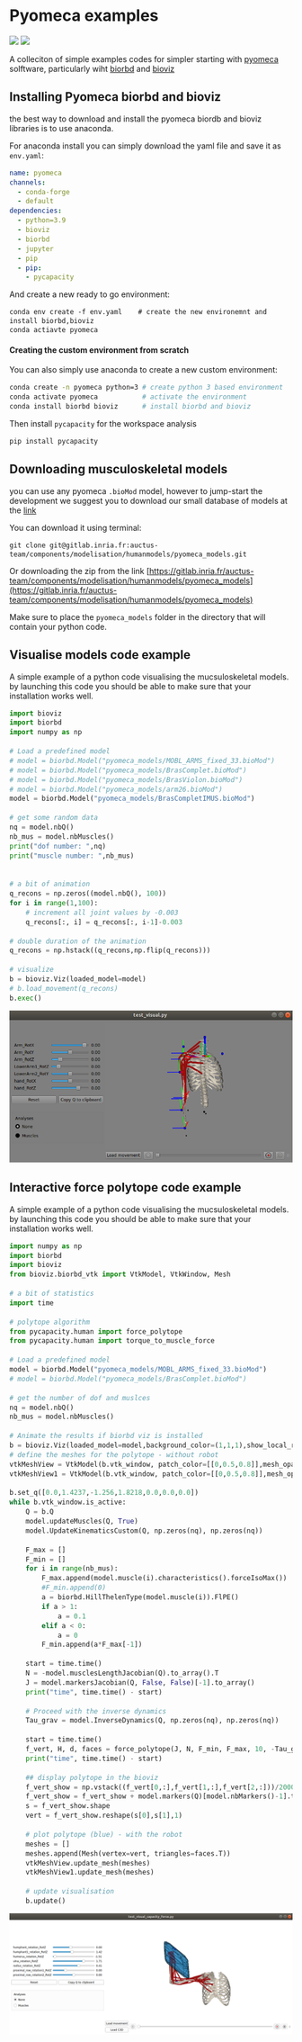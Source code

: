 # Pyomeca examples

<p><img src="https://raw.githubusercontent.com/pyomeca/biorbd_design/main/logo_png/biorbd_full.png" width="300px">
<img src="https://raw.githubusercontent.com/pyomeca/biorbd_design/main/logo_png/bioviz_full.png" width="300px"></p>

A colleciton of simple examples codes for simpler starting with  [pyomeca](https://github.com/pyomeca) solftware, particularly wiht [biorbd](https://github.com/pyomeca/biorbd) and [bioviz](https://github.com/pyomeca/bioviz)


## Installing Pyomeca biorbd and bioviz

the best way to download and install the pyomeca biordb and bioviz libraries is to use anaconda.

For anaconda install you can simply download the yaml file and save it as `env.yaml`:
```yaml
name: pyomeca
channels:
  - conda-forge
  - default
dependencies:
  - python=3.9
  - bioviz
  - biorbd
  - jupyter
  - pip 
  - pip:
    - pycapacity
```
And create a new ready to go environment:
```
conda env create -f env.yaml    # create the new environemnt and install biorbd,bioviz 
conda actiavte pyomeca
```

#### Creating the custom environment from scratch
You can also simply use anaconda to create a new custom environment:
```bash
conda create -n pyomeca python=3 # create python 3 based environment
conda activate pyomeca           # activate the environment 
conda install biorbd bioviz      # install biorbd and bioviz
```

Then install `pycapacity` for the workspace analysis
```bash
pip install pycapacity
```

## Downloading musculoskeletal models
you can use any pyomeca `.bioMod` model, however to jump-start the development we suggest you to download our small database of models at the [link](https://gitlab.inria.fr/auctus-team/components/modelisation/humanmodels/pyomeca_models)

You can download it using terminal:
```
git clone git@gitlab.inria.fr:auctus-team/components/modelisation/humanmodels/pyomeca_models.git
```
Or downloading the zip from the link [https://gitlab.inria.fr/auctus-team/components/modelisation/humanmodels/pyomeca_models](https://gitlab.inria.fr/auctus-team/components/modelisation/humanmodels/pyomeca_models)

Make sure to place the `pyomeca_models` folder in the directory that will contain your python code.
## Visualise models code example
A simple example of a python code visualising the mucsuloskeletal models. by launching this code you should be able to make sure that your installation works well.
```python
import bioviz
import biorbd
import numpy as np

# Load a predefined model
# model = biorbd.Model("pyomeca_models/MOBL_ARMS_fixed_33.bioMod")
# model = biorbd.Model("pyomeca_models/BrasComplet.bioMod")
# model = biorbd.Model("pyomeca_models/BrasViolon.bioMod")
# model = biorbd.Model("pyomeca_models/arm26.bioMod")
model = biorbd.Model("pyomeca_models/BrasCompletIMUS.bioMod")

# get some random data
nq = model.nbQ()
nb_mus = model.nbMuscles()
print("dof number: ",nq)
print("muscle number: ",nb_mus)


# a bit of animation
q_recons = np.zeros((model.nbQ(), 100))
for i in range(1,100):
    # increment all joint values by -0.003
    q_recons[:, i] = q_recons[:, i-1]-0.003 

# double duration of the animation
q_recons = np.hstack((q_recons,np.flip(q_recons)))

# visualize
b = bioviz.Viz(loaded_model=model)
# b.load_movement(q_recons)
b.exec()
```

![](../images/pyomeca_test.png)

## Interactive force polytope code example
A simple example of a python code visualising the mucsuloskeletal models. by launching this code you should be able to make sure that your installation works well.

```python
import numpy as np
import biorbd
import bioviz
from bioviz.biorbd_vtk import VtkModel, VtkWindow, Mesh

# a bit of statistics
import time

# polytope algorithm
from pycapacity.human import force_polytope
from pycapacity.human import torque_to_muscle_force

# Load a predefined model
model = biorbd.Model("pyomeca_models/MOBL_ARMS_fixed_33.bioMod")
# model = biorbd.Model("pyomeca_models/BrasComplet.bioMod")

# get the number of dof and muslces
nq = model.nbQ()
nb_mus = model.nbMuscles()

# Animate the results if biorbd viz is installed
b = bioviz.Viz(loaded_model=model,background_color=(1,1,1),show_local_ref_frame=False, show_global_ref_frame=False, show_markers=True,show_global_center_of_mass=False,show_segments_center_of_mass=False, show_wrappings=False)
# define the meshes for the polytope - without robot
vtkMeshView = VtkModel(b.vtk_window, patch_color=[[0,0.5,0.8]],mesh_opacity=0.5)
vtkMeshView1 = VtkModel(b.vtk_window, patch_color=[[0,0.5,0.8]],mesh_opacity=0.8, force_wireframe=True)

b.set_q([0.0,1.4237,-1.256,1.8218,0.0,0.0,0.0])
while b.vtk_window.is_active:
    Q = b.Q
    model.updateMuscles(Q, True)
    model.UpdateKinematicsCustom(Q, np.zeros(nq), np.zeros(nq))

    F_max = []
    F_min = []
    for i in range(nb_mus):
        F_max.append(model.muscle(i).characteristics().forceIsoMax())
        #F_min.append(0)
        a = biorbd.HillThelenType(model.muscle(i)).FlPE()
        if a > 1:
            a = 0.1
        elif a < 0:
            a = 0
        F_min.append(a*F_max[-1])

    start = time.time()
    N = -model.musclesLengthJacobian(Q).to_array().T
    J = model.markersJacobian(Q, False, False)[-1].to_array()
    print("time", time.time() - start)

    # Proceed with the inverse dynamics
    Tau_grav = model.InverseDynamics(Q, np.zeros(nq), np.zeros(nq))
    
    start = time.time()
    f_vert, H, d, faces = force_polytope(J, N, F_min, F_max, 10, -Tau_grav.to_array())
    print("time", time.time() - start)

    ## display polytope in the bioviz
    f_vert_show = np.vstack((f_vert[0,:],f_vert[1,:],f_vert[2,:]))/2000
    f_vert_show = f_vert_show + model.markers(Q)[model.nbMarkers()-1].to_array().reshape(3,1)
    s = f_vert_show.shape
    vert = f_vert_show.reshape(s[0],s[1],1)

    # plot polytope (blue) - with the robot
    meshes = []
    meshes.append(Mesh(vertex=vert, triangles=faces.T))
    vtkMeshView.update_mesh(meshes)
    vtkMeshView1.update_mesh(meshes)

    # update visualisation
    b.update()

```

![](../images/pyomeca_force.png)